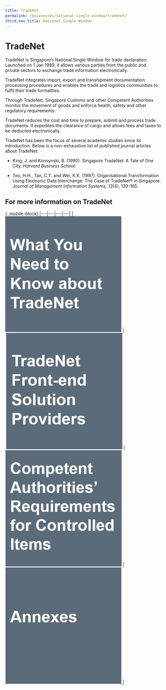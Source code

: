 ```yaml
---
title: TradeNet
permalink: /businesses/national-single-window/tradenet/
third_nav_title: National Single Window
---
```

# TradeNet

TradeNet is Singapore’s National Single Window for trade declaration. Launched on 1 Jan 1989, it allows various parties from the public and private sectors to exchange trade information electronically.

TradeNet integrates import, export and transhipment documentation processing procedures and enables the trade and logistics communities to fulfil their trade formalities.

Through TradeNet, Singapore Customs and other Competent Authorities monitor the movement of goods and enforce health, safety and other regulatory requirements.

TradeNet  reduces the cost and time to prepare, submit and process trade documents. It expedites the clearance of cargo and allows fees and taxes to be deducted electronically.

TradeNet has been the focus of several academic studies since its introduction. Below is a non-exhaustive list of published journal articles about TradeNet:

-   King, J. and Konsynski, B. (1990). Singapore TradeNet: A Tale of One City. *Harvard Business School.*
  
-   Teo, H.H., Tan, C.Y. and Wei, K.K. (1997). Organisational Transformation Using Electronic Data Interchange: The Case of TradeNet® in Singapore. *Journal of Management Information Systems, 13*(4), 139-165.
  
## For more information on TradeNet

{:.mobile-block}
|---|---|---|---|
| [![](/images/tradenet/tn1.jpg)](/businesses/national-single-window/overview/what-you-need-to-know-about-tradenet) |[![](/images/tradenet/tn2.jpg)](/businesses/national-single-window/overview/TradeNet-Solution-Providers)  | [![](/images/tradenet/tn3.jpg)](/businesses/National-Single-Window/Overview/Competent-Authorities-Requirements) | [![](/images/tradenet/tn4annex.jpg) ](/businesses/National-Single-Window/Overview/Annexes) |